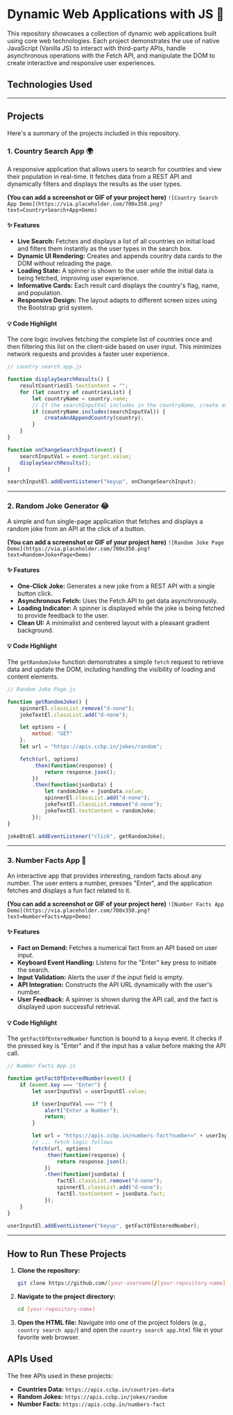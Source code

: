 

# Dynamic Web Applications with JS 🚀

This repository showcases a collection of dynamic web applications built using core web technologies. Each project demonstrates the use of native JavaScript (Vanilla JS) to interact with third-party APIs, handle asynchronous operations with the Fetch API, and manipulate the DOM to create interactive and responsive user experiences.

## Technologies Used

-----

## Projects

Here's a summary of the projects included in this repository.

### 1\. Country Search App 🌍

A responsive application that allows users to search for countries and view their population in real-time. It fetches data from a REST API and dynamically filters and displays the results as the user types.

**(You can add a screenshot or GIF of your project here)**
`![Country Search App Demo](https://via.placeholder.com/700x350.png?text=Country+Search+App+Demo)`

#### ✨ Features

  * **Live Search:** Fetches and displays a list of all countries on initial load and filters them instantly as the user types in the search box.
  * **Dynamic UI Rendering:** Creates and appends country data cards to the DOM without reloading the page.
  * **Loading State:** A spinner is shown to the user while the initial data is being fetched, improving user experience.
  * **Informative Cards:** Each result card displays the country's flag, name, and population.
  * **Responsive Design:** The layout adapts to different screen sizes using the Bootstrap grid system.

#### 💡 Code Highlight

The core logic involves fetching the complete list of countries once and then filtering this list on the client-side based on user input. This minimizes network requests and provides a faster user experience.

```javascript
// country search app.js

function displaySearchResults() {
    resultCountriesEl.textContent = "";
    for (let country of countriesList) {
        let countryName = country.name;
        // If the searchInputVal includes in the countryName, create and append the card
        if (countryName.includes(searchInputVal)) {
            createAndAppendCountry(country);
        }
    }
}

function onChangeSearchInput(event) {
    searchInputVal = event.target.value;
    displaySearchResults();
}

searchInputEl.addEventListener("keyup", onChangeSearchInput);
```

-----

### 2\. Random Joke Generator 😂

A simple and fun single-page application that fetches and displays a random joke from an API at the click of a button.

**(You can add a screenshot or GIF of your project here)**
`![Random Joke Page Demo](https://via.placeholder.com/700x350.png?text=Random+Joke+Page+Demo)`

#### ✨ Features

  * **One-Click Joke:** Generates a new joke from a REST API with a single button click.
  * **Asynchronous Fetch:** Uses the Fetch API to get data asynchronously.
  * **Loading Indicator:** A spinner is displayed while the joke is being fetched to provide feedback to the user.
  * **Clean UI:** A minimalist and centered layout with a pleasant gradient background.

#### 💡 Code Highlight

The `getRandomJoke` function demonstrates a simple `fetch` request to retrieve data and update the DOM, including handling the visibility of loading and content elements.

```javascript
// Random Joke Page.js

function getRandomJoke() {
    spinnerEl.classList.remove("d-none");
    jokeTextEl.classList.add("d-none");

    let options = {
        method: "GET"
    };
    let url = "https://apis.ccbp.in/jokes/random";

    fetch(url, options)
        .then(function(response) {
            return response.json();
        })
        .then(function(jsonData) {
            let randomJoke = jsonData.value;
            spinnerEl.classList.add("d-none");
            jokeTextEl.classList.remove("d-none");
            jokeTextEl.textContent = randomJoke;
        });
}

jokeBtnEl.addEventListener("click", getRandomJoke);
```

-----

### 3\. Number Facts App 🔢

An interactive app that provides interesting, random facts about any number. The user enters a number, presses "Enter", and the application fetches and displays a fun fact related to it.

**(You can add a screenshot or GIF of your project here)**
`![Number Facts App Demo](https://via.placeholder.com/700x350.png?text=Number+Facts+App+Demo)`

#### ✨ Features

  * **Fact on Demand:** Fetches a numerical fact from an API based on user input.
  * **Keyboard Event Handling:** Listens for the "Enter" key press to initiate the search.
  * **Input Validation:** Alerts the user if the input field is empty.
  * **API Integration:** Constructs the API URL dynamically with the user's number.
  * **User Feedback:** A spinner is shown during the API call, and the fact is displayed upon successful retrieval.

#### 💡 Code Highlight

The `getFactOfEnteredNumber` function is bound to a `keyup` event. It checks if the pressed key is "Enter" and if the input has a value before making the API call.

```javascript
// Number Facts App.js

function getFactOfEnteredNumber(event) {
    if (event.key === "Enter") {
        let userInputVal = userInputEl.value;

        if (userInputVal === "") {
            alert("Enter a Number");
            return;
        }

        let url = "https://apis.ccbp.in/numbers-fact?number=" + userInputVal;
        // ... fetch logic follows
        fetch(url, options)
            .then(function(response) {
                return response.json();
            })
            .then(function(jsonData) {
                factEl.classList.remove("d-none");
                spinnerEl.classList.add("d-none");
                factEl.textContent = jsonData.fact;
            });
    }
}

userInputEl.addEventListener("keyup", getFactOfEnteredNumber);
```

-----

## How to Run These Projects

1.  **Clone the repository:**
    ```bash
    git clone https://github.com/[your-username]/[your-repository-name].git
    ```
2.  **Navigate to the project directory:**
    ```bash
    cd [your-repository-name]
    ```
3.  **Open the HTML file:**
    Navigate into one of the project folders (e.g., `country search app/`) and open the `country search app.html` file in your favorite web browser.

## APIs Used

The free APIs used in these projects:

  * **Countries Data:** `https://apis.ccbp.in/countries-data`
  * **Random Jokes:** `https://apis.ccbp.in/jokes/random`
  * **Number Facts:** `https://apis.ccbp.in/numbers-fact`

